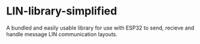 # LIN-library-simplified
A bundled and easily usable library for use with ESP32 to send, recieve and handle message LIN communication layouts.
